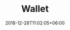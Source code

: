 ---
title: "Wallet"
premium: true
date: 2018-12-28T11:02:05+06:00 
# type dont remove or customize
type : "docs"
---